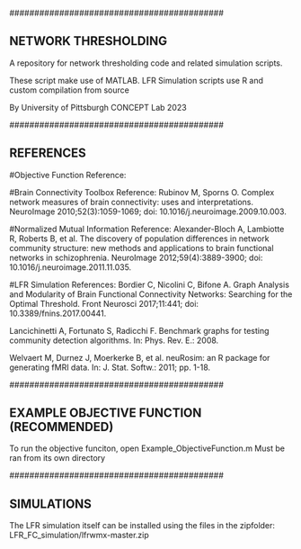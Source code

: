 ###########################################
## NETWORK THRESHOLDING
A repository for network thresholding code and related simulation scripts.

These script make use of MATLAB. 
LFR Simulation scripts use R and custom compilation from source

By University of Pittsburgh CONCEPT Lab 2023

###########################################
## REFERENCES
#Objective Function Reference:

#Brain Connectivity Toolbox Reference:
Rubinov M, Sporns O. Complex network measures of brain connectivity: uses and interpretations. NeuroImage 2010;52(3):1059-1069; doi: 10.1016/j.neuroimage.2009.10.003. 

#Normalized Mutual Information Reference:
Alexander-Bloch A, Lambiotte R, Roberts B, et al. The discovery of population differences in network community structure: new methods and applications to brain functional networks in schizophrenia. NeuroImage 2012;59(4):3889-3900; doi: 10.1016/j.neuroimage.2011.11.035. 

#LFR Simulation References:
Bordier C, Nicolini C, Bifone A. Graph Analysis and Modularity of Brain Functional Connectivity Networks: Searching for the Optimal Threshold. Front Neurosci 2017;11:441; doi: 10.3389/fnins.2017.00441. 

Lancichinetti A, Fortunato S, Radicchi F. Benchmark graphs for testing community detection algorithms. In: Phys. Rev. E.: 2008. 

Welvaert M, Durnez J, Moerkerke B, et al. neuRosim: an R package for generating fMRI data. In: J. Stat. Softw.: 2011; pp. 1-18. 

###########################################
## EXAMPLE OBJECTIVE FUNCTION (RECOMMENDED)
To run the objective funciton, open Example_ObjectiveFunction.m
Must be ran from its own directory

###########################################
## SIMULATIONS
The LFR simulation itself can be installed using the files in the zipfolder:
LFR_FC_simulation/lfrwmx-master.zip


